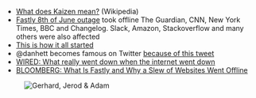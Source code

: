 - [What does Kaizen mean?](https://en.wikipedia.org/wiki/Kaizen) (Wikipedia)
- [Fastly 8th of June outage](https://status.fastly.com/incidents/vpk0ssybt3bj) took offline The Guardian, CNN, New York Times, BBC and Changelog. Slack, Amazon, Stackoverflow and many others were also affected
- [This is how it all started](https://twitter.com/fastly/status/1402221348659814411)
- @danhett becomes famous on Twitter [because of this tweet](https://twitter.com/danhett/status/1402213743946256389)
- [WIRED: What really went down when the internet went down](https://www.wired.co.uk/article/fastly-internet-outage)
- [BLOOMBERG: What Is Fastly and Why a Slew of Websites Went Offline](https://www.bloomberg.com/news/articles/2021-06-08/fastly-outage-shows-web-still-vulnerable-to-key-provider-failure)

<figure class="richtext-figure richtext-figure--full">
  <img src="https://changelog-assets.s3.amazonaws.com/shipit/shipit-10--kaizen.jpg" alt="Gerhard, Jerod & Adam" loading="lazy">
</figure>
